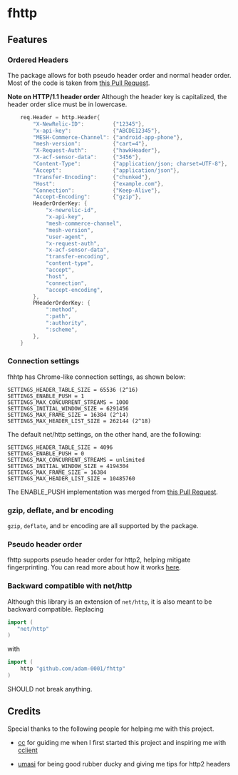 # fhttp

<!-- This note is not necessary on this repo, but I won't delete it as it should be included on the original one.
**NOTE**
This maintenance of this library has moved over to [Carcraftz](https://github.com/adam-0001/fhttp). The only use for this repository is so imports will not break.

The "f" stands for "fly" *(or "flex")*. fhttp is a fork of `net/http` that provides an array of features pertaining to the fingerprint of the golang `http` client. Through these changes, the `http` client becomes much more flexible, and when combined with transports such as [uTLS](https://github.com/refraction-networking/utls) it can mitigate fingerprinting requests, reducing the chances that a server detects they were made by a golang program, instead having them appear to originate from a regular Chrome browser.

Documentation can be contributed, otherwise, look at tests and examples. The main one should be [example_client_test.go](example_client_test.go).
-->

## Features

### Ordered Headers

The package allows for both pseudo header order and normal header order. Most of the code is taken from [this Pull Request](https://go-review.googlesource.com/c/go/+/105755/).

**Note on HTTP/1.1 header order**
Although the header key is capitalized, the header order slice must be in lowercase.

```go
	req.Header = http.Header{
		"X-NewRelic-ID":         {"12345"},
		"x-api-key":             {"ABCDE12345"},
		"MESH-Commerce-Channel": {"android-app-phone"},
		"mesh-version":          {"cart=4"},
		"X-Request-Auth":        {"hawkHeader"},
		"X-acf-sensor-data":     {"3456"},
		"Content-Type":          {"application/json; charset=UTF-8"},
		"Accept":                {"application/json"},
		"Transfer-Encoding":     {"chunked"},
		"Host":                  {"example.com"},
		"Connection":            {"Keep-Alive"},
		"Accept-Encoding":       {"gzip"},
		HeaderOrderKey: {
			"x-newrelic-id",
			"x-api-key",
			"mesh-commerce-channel",
			"mesh-version",
			"user-agent",
			"x-request-auth",
			"x-acf-sensor-data",
			"transfer-encoding",
			"content-type",
			"accept",
			"host",
			"connection",
			"accept-encoding",
		},
		PHeaderOrderKey: {
			":method",
			":path",
			":authority",
			":scheme",
		},
	}
```

### Connection settings

fhhtp has Chrome-like connection settings, as shown below:

```text
SETTINGS_HEADER_TABLE_SIZE = 65536 (2^16)
SETTINGS_ENABLE_PUSH = 1
SETTINGS_MAX_CONCURRENT_STREAMS = 1000
SETTINGS_INITIAL_WINDOW_SIZE = 6291456
SETTINGS_MAX_FRAME_SIZE = 16384 (2^14)
SETTINGS_MAX_HEADER_LIST_SIZE = 262144 (2^18)
```

The default net/http settings, on the other hand, are the following:

```text
SETTINGS_HEADER_TABLE_SIZE = 4096
SETTINGS_ENABLE_PUSH = 0
SETTINGS_MAX_CONCURRENT_STREAMS = unlimited
SETTINGS_INITIAL_WINDOW_SIZE = 4194304
SETTINGS_MAX_FRAME_SIZE = 16384
SETTINGS_MAX_HEADER_LIST_SIZE = 10485760
```

The ENABLE_PUSH implementation was merged from [this Pull Request](https://go-review.googlesource.com/c/net/+/181497/).

### gzip, deflate, and br encoding

`gzip`, `deflate`, and `br` encoding are all supported by the package.

### Pseudo header order

fhttp supports pseudo header order for http2, helping mitigate fingerprinting. You can read more about how it works [here](https://www.akamai.com/uk/en/multimedia/documents/white-paper/passive-fingerprinting-of-http2-clients-white-paper.pdf).

### Backward compatible with net/http

Although this library is an extension of `net/http`, it is also meant to be backward compatible. Replacing

```go
import (
   "net/http"
)
```

with

```go
import (
    http "github.com/adam-0001/fhttp"
)
```

SHOULD not break anything.

## Credits

Special thanks to the following people for helping me with this project.

- [cc](https://github.com/x04/) for guiding me when I first started this project and inspiring me with [cclient](https://github.com/x04/cclient)

- [umasi](https://github.com/umasii) for being good rubber ducky and giving me tips for http2 headers
